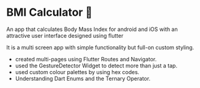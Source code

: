 


# BMI Calculator 💪
 
An app that calculates Body Mass Index for android and iOS with an attractive user interface designed using flutter 


It is a multi screen app with simple functionality but full-on custom styling. 




-  created multi-pages using Flutter Routes and Navigator.
- used the GestureDetector Widget to detect more than just a tap.
- used custom colour palettes by using hex codes.
- Understanding Dart Enums and the Ternary Operator.


